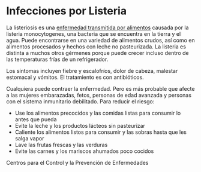 Infecciones por Listeria
========================


La listeriosis es una [enfermedad transmitida por alimentos](https://medlineplus.gov/spanish/foodborneillness.html) causada por la listeria monocytogenes, una bacteria que se encuentra en la tierra y el agua. Puede encontrarse en una variedad de alimentos crudos, así como en alimentos procesados y hechos con leche no pasteurizada. La listeria es distinta a muchos otros gérmenes porque puede crecer incluso dentro de las temperaturas frías de un refrigerador. 


Los síntomas incluyen fiebre y escalofríos, dolor de cabeza, malestar estomacal y vómitos. El tratamiento es con antibióticos.


Cualquiera puede contraer la enfermedad. Pero es más probable que afecte a las mujeres embarazadas, fetos, personas de edad avanzada y personas con el sistema inmunitario debilitado. Para reducir el riesgo:

* Use los alimentos precocidos y las comidas listas para consumir lo antes que pueda
* Evite la leche y los productos lácteos sin pasteurizar
* Caliente los alimentos listos para consumir y las sobras hasta que les salga vapor
* Lave las frutas frescas y las verduras
* Evite las carnes y los mariscos ahumados poco cocidos


Centros para el Control y la Prevención de Enfermedades

